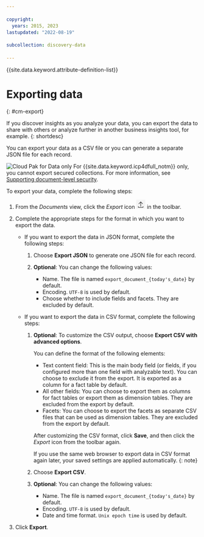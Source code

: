 ```yaml
---

copyright:
  years: 2015, 2023
lastupdated: "2022-08-19"

subcollection: discovery-data

---
```


{{site.data.keyword.attribute-definition-list}}

# Exporting data
{: #cm-export}

If you discover insights as you analyze your data, you can export the data to share with others or analyze further in another business insights tool, for example.
{: shortdesc}

You can export your data as a CSV file or you can generate a separate JSON file for each record.

![Cloud Pak for Data only](images/desktop.png) For {{site.data.keyword.icp4dfull_notm}} only, you cannot export secured collections. For more information, see [Supporting document-level security](/docs/discovery-data?topic=discovery-data-collection-types#configuredls).

To export your data, complete the following steps:

1.  From the *Documents* view, click the *Export* icon ![Export icon](images/cm-export-icon.png) in the toolbar.

1.  Complete the appropriate steps for the format in which you want to export the data.

    -   If you want to export the data in JSON format, complete the following steps:

        1.  Choose **Export JSON** to generate one JSON file for each record.
        1.  **Optional**: You can change the following values:

            -   Name. The file is named `export_document_{today's_date}` by default.
            -   Encoding. `UTF-8` is used by default.
            -   Choose whether to include fields and facets. They are excluded by default.

    -   If you want to export the data in CSV format, complete the following steps:

        1.  **Optional**: To customize the CSV output, choose **Export CSV with advanced options**.
        
            You can define the format of the following elements:

            -   Text content field: This is the main body field (or fields, if you configured more than one field with analyzable text). You can choose to exclude it from the export. It is exported as a column for a fact table by default.
            -   All other fields: You can choose to export them as columns for fact tables or export them as dimension tables. They are excluded from the export by default.
            -   Facets: You can choose to export the facets as separate CSV files that can be used as dimension tables. They are excluded from the export by default.

            After customizing the CSV format, click **Save**, and then click the *Export* icon from the toolbar again.

            If you use the same web browser to export data in CSV format again later, your saved settings are applied automatically.
            {: note}

        1.  Choose **Export CSV**.
        1.  **Optional**: You can change the following values:

            -   Name. The file is named `export_document_{today's_date}` by default.
            -   Encoding. `UTF-8` is used by default.
            -   Date and time format. `Unix epoch time` is used by default.

1.  Click **Export**.
